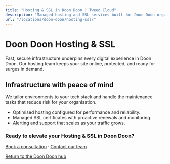 ```yaml
---
title: "Hosting & SSL in Doon Doon | Tweed Cloud"
description: "Managed hosting and SSL services built for Doon Doon organisations."
url: "/locations/doon-doon/hosting-ssl/"
---
```


# Doon Doon Hosting & SSL

Fast, secure infrastructure underpins every digital experience in Doon Doon. Our hosting team keeps your site online, protected, and ready for surges in demand.

## Infrastructure with peace of mind

We tailor environments to your tech stack and handle the maintenance tasks that reduce risk for your organisation.

- Optimised hosting configured for performance and reliability.
- Managed SSL certificates with proactive renewals and monitoring.
- Alerting and support that scales as your traffic grows.

### Ready to elevate your Hosting & SSL in Doon Doon?

[Book a consultation](/consultation/) · [Contact our team](/contact/)

[Return to the Doon Doon hub](/locations/doon-doon/)
